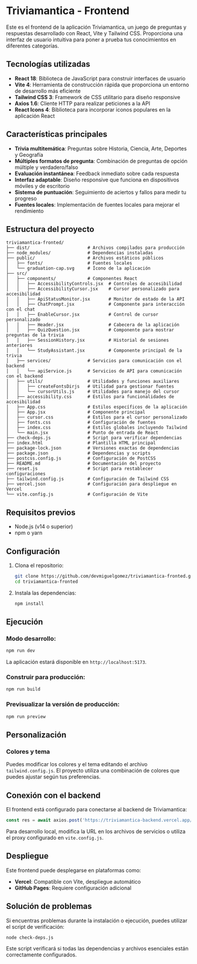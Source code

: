 ﻿# Triviamantica - Frontend

Este es el frontend de la aplicación Triviamantica, un juego de preguntas y respuestas desarrollado con React, Vite y Tailwind CSS. Proporciona una interfaz de usuario intuitiva para poner a prueba tus conocimientos en diferentes categorías.

## Tecnologías utilizadas

- **React 18**: Biblioteca de JavaScript para construir interfaces de usuario
- **Vite 4**: Herramienta de construcción rápida que proporciona un entorno de desarrollo más eficiente
- **Tailwind CSS 3**: Framework de CSS utilitario para diseño responsive
- **Axios 1.6**: Cliente HTTP para realizar peticiones a la API
- **React Icons 4**: Biblioteca para incorporar iconos populares en la aplicación React

## Características principales

- **Trivia multitemática**: Preguntas sobre Historia, Ciencia, Arte, Deportes y Geografía
- **Múltiples formatos de pregunta**: Combinación de preguntas de opción múltiple y verdadero/falso
- **Evaluación instantánea**: Feedback inmediato sobre cada respuesta
- **Interfaz adaptable**: Diseño responsive que funciona en dispositivos móviles y de escritorio
- **Sistema de puntuación**: Seguimiento de aciertos y fallos para medir tu progreso
- **Fuentes locales**: Implementación de fuentes locales para mejorar el rendimiento

## Estructura del proyecto

```
triviamantica-fronted/
├── dist/                      # Archivos compilados para producción
├── node_modules/              # Dependencias instaladas
├── public/                    # Archivos estáticos públicos
│   ├── fonts/                 # Fuentes locales
│   └── graduation-cap.svg     # Ícono de la aplicación
├── src/
│   ├── components/            # Componentes React
│   │   ├── AccessibilityControls.jsx  # Controles de accesibilidad
│   │   ├── AccessibilityCursor.jsx    # Cursor personalizado para accesibilidad
│   │   ├── ApiStatusMonitor.jsx       # Monitor de estado de la API
│   │   ├── ChatPrompt.jsx             # Componente para interacción con el chat
│   │   ├── EnableCursor.jsx           # Control de cursor personalizado
│   │   ├── Header.jsx                 # Cabecera de la aplicación
│   │   ├── QuizQuestion.jsx           # Componente para mostrar preguntas de la trivia
│   │   ├── SessionHistory.jsx         # Historial de sesiones anteriores
│   │   └── StudyAssistant.jsx         # Componente principal de la trivia
│   ├── services/              # Servicios para comunicación con el backend
│   │   └── apiService.js      # Servicios de API para comunicación con el backend
│   ├── utils/                 # Utilidades y funciones auxiliares
│   │   ├── createFontsDirjs   # Utilidad para gestionar fuentes
│   │   └── cursorUtils.js     # Utilidades para manejo del cursor
│   ├── accessibility.css      # Estilos para funcionalidades de accesibilidad
│   ├── App.css                # Estilos específicos de la aplicación
│   ├── App.jsx                # Componente principal
│   ├── cursor.css             # Estilos para el cursor personalizado
│   ├── fonts.css              # Configuración de fuentes
│   ├── index.css              # Estilos globales incluyendo Tailwind
│   └── main.jsx               # Punto de entrada de React
├── check-deps.js              # Script para verificar dependencias
├── index.html                 # Plantilla HTML principal
├── package-lock.json          # Versiones exactas de dependencias
├── package.json               # Dependencias y scripts
├── postcss.config.js          # Configuración de PostCSS
├── README.md                  # Documentación del proyecto
├── reset.js                   # Script para restablecer configuraciones
├── tailwind.config.js         # Configuración de Tailwind CSS
├── vercel.json                # Configuración para despliegue en Vercel
└── vite.config.js             # Configuración de Vite
```

## Requisitos previos

- Node.js (v14 o superior)
- npm o yarn

## Configuración

1. Clona el repositorio:
   ```bash
   git clone https://github.com/devmiguelgomez/triviamantica-fronted.git
   cd triviamantica-fronted
   ```

2. Instala las dependencias:
   ```bash
   npm install
   ```

## Ejecución

### Modo desarrollo:
```bash
npm run dev
```

La aplicación estará disponible en `http://localhost:5173`.

### Construir para producción:
```bash
npm run build
```

### Previsualizar la versión de producción:
```bash
npm run preview
```

## Personalización

### Colores y tema

Puedes modificar los colores y el tema editando el archivo `tailwind.config.js`. El proyecto utiliza una combinación de colores que puedes ajustar según tus preferencias.

## Conexión con el backend

El frontend está configurado para conectarse al backend de Triviamantica:

```javascript
const res = await axios.post('https://triviamantica-backend.vercel.app/api/questions', { category })
```

Para desarrollo local, modifica la URL en los archivos de servicios o utiliza el proxy configurado en `vite.config.js`.

## Despliegue

Este frontend puede desplegarse en plataformas como:

- **Vercel**: Compatible con Vite, despliegue automático
- **GitHub Pages**: Requiere configuración adicional

## Solución de problemas

Si encuentras problemas durante la instalación o ejecución, puedes utilizar el script de verificación:

```bash
node check-deps.js
```

Este script verificará si todas las dependencias y archivos esenciales están correctamente configurados.

